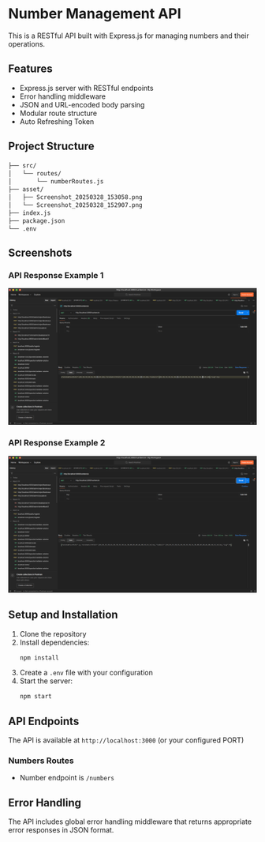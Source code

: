 # Number Management API

This is a RESTful API built with Express.js for managing numbers and their operations.

## Features

- Express.js server with RESTful endpoints
- Error handling middleware
- JSON and URL-encoded body parsing
- Modular route structure
- Auto Refreshing Token

## Project Structure

```
├── src/
│   └── routes/
│       └── numberRoutes.js
├── asset/
│   ├── Screenshot_20250328_153058.png
│   └── Screenshot_20250328_152907.png
├── index.js
├── package.json
└── .env
```

## Screenshots

### API Response Example 1
![API Response Example 1](question1/asset/Screenshot_20250328_152907.png)

### API Response Example 2
![API Response Example 2](question1/asset/Screenshot_20250328_153058.png)

## Setup and Installation

1. Clone the repository
2. Install dependencies:
   ```bash
   npm install
   ```
3. Create a `.env` file with your configuration
4. Start the server:
   ```bash
   npm start
   ```

## API Endpoints

The API is available at `http://localhost:3000` (or your configured PORT)

### Numbers Routes
- Number endpoint is  `/numbers`

## Error Handling

The API includes global error handling middleware that returns appropriate error responses in JSON format.



